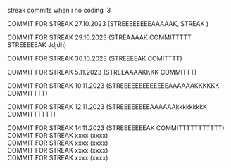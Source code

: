 streak commits when i no coding :3 

COMMIT FOR STREAK 27.10.2023 (STREEEEEEEEAAAAAK, STREAK ) <br>

COMMIT FOR STREAK 29.10.2023 (STREAAAAK COMMITTTTT STREEEEEAK Jdjdh) <br>


COMMIT FOR STREAK 30.10.2023 (STREEEEAK COMITTTT) <br>

COMMIT FOR STREAK 5.11.2023 (STREEAAAAKKKK COMMITTT) <br>

COMMIT FOR STREAK 10.11.2023 (STREEEEEEEEEEEEEAAAAAAKKKKKK COMMITTTT) <br>

COMMIT FOR STREAK 12.11.2023 (STREEEEEEEEAAAAAAkkkkkkkkK COMMITTTTTT) <br>

COMMIT FOR STREAK 14.11.2023 (STREEEEEEEAK COMMITTTTTTTTTTT) <br>
COMMIT FOR STREAK xxxx (xxxx) <br>
COMMIT FOR STREAK xxxx (xxxx) <br>
COMMIT FOR STREAK xxxx (xxxx) <br>
COMMIT FOR STREAK xxxx (xxxx) <br>
